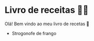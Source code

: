 # Livro de receitas :man_cook:

Olá! Bem vindo ao meu livro de recetas :wave:

- Strogonofe de frango

